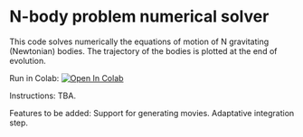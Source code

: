 # N-body problem numerical solver

This code solves numerically the equations of motion of N gravitating (Newtonian) bodies. The trajectory of the bodies is plotted at the end of evolution.

Run in Colab: <a href="https://colab.research.google.com/github/SergioGimeno/n_body/blob/main/n_ body.ipynb">
  <img src="https://colab.research.google.com/assets/colab-badge.svg" alt="Open In Colab"/>
</a>

Instructions: TBA.

Features to be added:
Support for generating movies.
Adaptative integration step.

